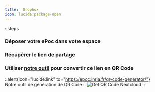 ```yaml
---
title:  Dropbox
icon: lucide:package-open
---
```


::steps
### Déposer votre ePoc dans votre espace
### Récupérer le lien de partage
### Utiliser [notre outil](/en/tools/qr-code-generator) pour convertir ce lien en QR Code
::alert{icon="lucide:link" to="https://epoc.inria.fr/qr-code-generator/"}
Notre outil de génération de QR Code
::
![Get QR Code Nextcloud](images/share-qr-nextcloud.png)
::
